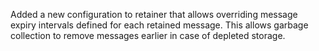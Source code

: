Added a new configuration to retainer that allows overriding message expiry intervals defined for each retained message.  This allows garbage collection to remove messages earlier in case of depleted storage.
